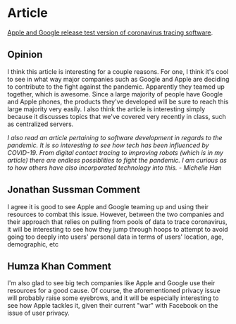 # Article
[Apple and Google release test version of coronavirus tracing software](https://www.cnbc.com/2020/04/29/apple-and-google-release-test-version-of-coronavirus-tracing-software.html).

## Opinion
I think this article is interesting for a couple reasons. For one, I think it's cool to see in what way major companies such as Google and Apple are deciding to contribute to the fight against the pandemic. Apparently they teamed up together, which is awesome. Since a large majority of people have Google and Apple phones, the products they've developed will be sure to reach this large majority very easily. I also think the article is interesting simply because it discusses topics that we've covered very recently in class, such as centralized servers.


*I also read an article pertaining to software development in regards to the pandemic. It is so interesting to see how tech has been influenced by COVID-19. From digital contact tracing to improving robots (which is in my article) there are endless possiblities to fight the pandemic. I am curious as to how others have also incorporated technology into this. - Michelle Han*

## Jonathan Sussman Comment
I agree it is good to see Apple and Google teaming up and using their resources to combat this issue. However, between the two companies and their approach that relies on pulling from pools of data to trace coronavirus, it will be interesting to see how they jump through hoops to attempt to avoid going too deeply into users' personal data in terms of users' location, age, demographic, etc

## Humza Khan Comment
I'm also glad to see big tech companies like Apple and Google use their resources for a good cause. Of course, the aforementioned privacy issue will probably raise some eyebrows, and it will be especially interesting to see how Apple tackles it, given their current "war" with Facebook on the issue of user privacy.